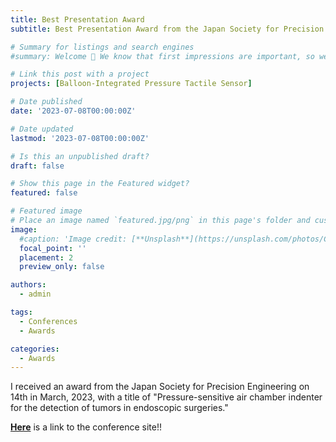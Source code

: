 ```yaml
---
title: Best Presentation Award
subtitle: Best Presentation Award from the Japan Society for Precision Engineering

# Summary for listings and search engines
#summary: Welcome 👋 We know that first impressions are important, so we've populated your new site with some initial content to help you get familiar with everything in no time.

# Link this post with a project
projects: [Balloon-Integrated Pressure Tactile Sensor]

# Date published
date: '2023-07-08T00:00:00Z'

# Date updated
lastmod: '2023-07-08T00:00:00Z'

# Is this an unpublished draft?
draft: false

# Show this page in the Featured widget?
featured: false

# Featured image
# Place an image named `featured.jpg/png` in this page's folder and customize its options here.
image:
  #caption: 'Image credit: [**Unsplash**](https://unsplash.com/photos/CpkOjOcXdUY)'
  focal_point: ''
  placement: 2
  preview_only: false

authors:
  - admin

tags:
  - Conferences
  - Awards

categories:
  - Awards
---
```


I received an award from the Japan Society for Precision Engineering on 14th in March, 2023, with a title of "Pressure-sensitive air chamber indenter for the detection of tumors in endoscopic surgeries."

[**Here**](http://2023-03spring.jspe.or.jp/bp-bo/) is a link to the conference site!!


